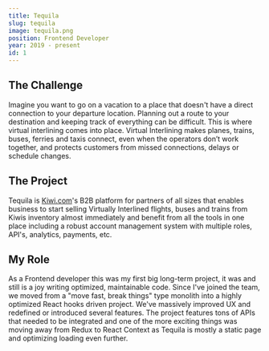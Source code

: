 ```yaml
---
title: Tequila
slug: tequila
image: tequila.png
position: Frontend Developer
year: 2019 - present
id: 1
---
```


<h2>The Challenge</h2>
Imagine you want to go on a vacation to a place that doesn't have a direct connection to your departure location. Planning out a route to your destination and keeping track of everything can be difficult. This is where virtual interlining comes into place. 
Virtual Interlining makes planes, trains, buses, ferries and taxis connect, even when the operators don’t work together, and protects customers from missed connections, delays or schedule changes.

<h2>The Project</h2>
Tequila is <a href="kiwi.com" rel="noreferrer noopener" target="_blank">Kiwi.com</a>'s B2B platform for partners of all sizes that enables business to start selling Virtually Interlined flights, buses and trains from Kiwis inventory almost immediately and benefit from all the tools in one place including a robust account management system with multiple roles, API's, analytics, payments, etc.

<h2>My Role</h2>
As a Frontend developer this was my first big long-term project, it was and still is a joy writing optimized, maintainable code. Since I've joined the team, we moved from a "move fast, break things" type monolith into a highly optimized React hooks driven project. We've massively improved UX and redefined or introduced several features. 
The project features tons of APIs that needed to be integrated and one of the more exciting things was moving away from Redux to React Context as Tequila is mostly a static page and optimizing loading even further.
